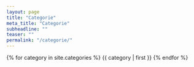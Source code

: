 ```yaml
---
layout: page
title: "Categorie"
meta_title: "Categorie"
subheadline: ""
teaser: ""
permalink: "/categorie/"
---
```


{% for category in site.categories %}
    {{ category | first }}
{% endfor %}
